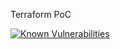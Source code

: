 Terraform PoC

[![Known Vulnerabilities](https://snyk.io/test/github/misrarm/advizir-infra/badge.svg)](https://snyk.io/test/github/misrarm/advizir-infra)
